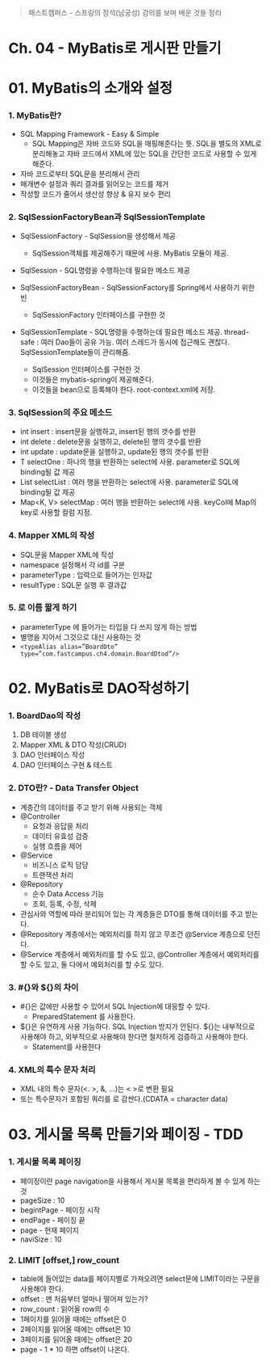 > 패스트캠퍼스 - 스프링의 정석(남궁성) 강의를 보며 배운 것들 정리

# Ch. 04 - MyBatis로 게시판 만들기

# 01. MyBatis의 소개와 설정

### 1. MyBatis란?

- SQL Mapping Framework - Easy & Simple
    - SQL Mapping은 자바 코드와 SQL을 매핑해준다는 뜻. SQL을 별도의 XML로 분리해놓고 자바 코드에서 XML에 있는 SQL을 간단한 코드로 사용할 수 있게 해준다.
- 자바 코드로부터 SQL문을 분리해서 관리
- 매개변수 설정과 쿼리 결과를 읽어오는 코드를 제거
- 작성할 코드가 줄어서 생산성 향상 & 유지 보수 편리

### 2. SqlSessionFactoryBean과 SqlSessionTemplate

- SqlSessionFactory - SqlSession을 생성해서 제공
    - SqlSession객체를 제공해주기 때문에 사용. MyBatis 모듈이 제공.
- SqlSession - SQL명령을 수행하는데 필요한 메소드 제공

- SqlSessionFactoryBean - SqlSessionFactory를 Spring에서 사용하기 위한 빈
    - SqlSessionFactory 인터페이스를 구현한 것
- SqlSessionTemplate - SQL명령을 수행하는데 필요한 메소드 제공. thread-safe : 여러 Dao들이 공유 가능. 여러 스레드가 동시에 접근해도 괜찮다. SqlSessionTemplate들이 관리해줌.
    - SqlSession 인터페이스를 구현한 것
    - 이것들은 mybatis-spring이 제공해준다.
    - 이것들을 bean으로 등록해야 한다. root-context.xml에 저장.

### 3. SqlSession의 주요 메소드

- int insert : insert문을 실행하고, insert된 행의 갯수를 반환
- int delete : delete문을 실행하고, delete된 행의 갯수를 반환
- int update : update문을 실행하고, update된 행의 갯수를 반환
- T selectOne : 하나의 행을 반환하는 select에 사용. parameter로 SQL에 binding될 값 제공
- List<E> selectList : 여러 행을 반환하는 select에 사용. parameter로 SQL에 binding될 값 제공
- Map<K, V> selectMap : 여러 행을 반환하는 select에 사용. keyCol에 Map의 key로 사용할 컬럼 지정.

### 4. Mapper XML의 작성

- SQL문을 Mapper XML에 작성
- namespace 설정해서 각 id를 구분
- parameterType : 입력으로 들어가는 인자값
- resultType : SQL문 실행 후 결과값

### 5. <typeAliases>로 이름 짧게 하기

- parameterType 에 들어가는 타입을 다 쓰지 않게 하는 방법
- 별명을 지어서 그것으로 대신 사용하는 것
- `<typeAlias alias=”BoardDto” type=”com.fastcampus.ch4.domain.BoardDtod”/>`


# 02. MyBatis로 DAO작성하기

### 1. BoardDao의 작성

1. DB 테이블 생성
2. Mapper XML & DTO 작성(CRUD)
3. DAO 인터페이스 작성
4. DAO 인터페이스 구현 & 테스트

### 2. DTO란? - Data Transfer Object

- 계층간의 데이터를 주고 받기 위해 사용되는 객체
- @Controller
    - 요청과 응답을 처리
    - 데이터 유효성 검증
    - 실행 흐름을 제어
- @Service
    - 비즈니스 로직 담당
    - 트랜잭션 처리
- @Repository
    - 순수 Data Access 기능
    - 조회, 등록, 수정, 삭제
- 관심사와 역할에 따라 분리되어 있는 각 계층들은 DTO를 통해 데이터를 주고 받는다.
- @Repository 계층에서는 예외처리를 하지 않고 무조건 @Service 계층으로 던진다.
- @Service 계층에서 예외처리를 할 수도 있고, @Controller 계층에서 예외처리를 할 수도 있고, 둘 다에서 예외처리를 할 수도 있다.

### 3. #{}와 ${}의 차이

- #{}은 값에만 사용할 수 있어서 SQL Injection에 대응할 수 있다.
    - PreparedStatement 를 사용한다.
- ${}은 유연하게 사용 가능하다. SQL Injection 방지가 안된다. ${}는 내부적으로 사용해야 하고, 외부적으로 사용해야 한다면 철저하게 검증하고 사용해야 한다.
    - Statement를 사용한다

### 4. XML의 특수 문자 처리

- XML 내의 특수 문자(<. >, &, …)는 &lt; &gt;로 변환 필요
- 또는 특수문자가 포함된 쿼리를 <![CDATA[와 ]]>로 감싼다.(CDATA = character data)

# 03. 게시물 목록 만들기와 페이징 - TDD

### 1. 게시물 목록 페이징

- 페이징이란 page navigation을 사용해서 게시물 목록을 편리하게 볼 수 있게 하는 것
- pageSize : 10
- begintPage - 페이징 시작
- endPage - 페이징 끝
- page - 현재 페이지
- naviSize : 10

### 2. LIMIT [offset,] row_count

- table에 들어있는 data를 페이지별로 가져오려면 select문에 LIMIT이라는 구문을 사용해야 한다.
- offset : 맨 처음부터 얼마나 떨어져 있는가?
- row_count : 읽어올 row의 수
- 1페이지를 읽어올 때에는 offset은 0
- 2페이지를 읽어올 때에는 offset은 10
- 3페이지를 읽어올 때에는 offset은 20
- page - 1 * 10 하면 offset이 나온다.